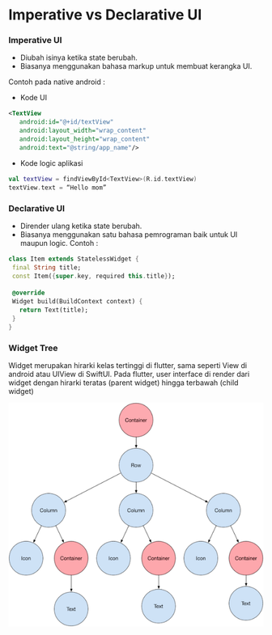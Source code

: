 # Imperative vs Declarative UI

### Imperative UI
- Diubah isinya ketika state berubah. 
- Biasanya menggunakan bahasa markup untuk membuat kerangka UI.

Contoh pada native android :
- Kode UI
```xml
<TextView
   android:id="@+id/textView"
   android:layout_width="wrap_content"
   android:layout_height="wrap_content"
   android:text="@string/app_name"/>

```
- Kode logic aplikasi
```kotlin
val textView = findViewById<TextView>(R.id.textView)
textView.text = “Hello mom”

```


### Declarative UI
- Dirender ulang ketika state berubah. 
- Biasanya menggunakan satu bahasa pemrograman baik untuk UI maupun logic.
Contoh :
```dart
class Item extends StatelessWidget {
 final String title;
 const Item({super.key, required this.title});

 @override
 Widget build(BuildContext context) {
   return Text(title);
 }
}

```

### Widget Tree

Widget merupakan hirarki kelas tertinggi di flutter, sama seperti View di android atau UIView di SwiftUI. Pada flutter, user interface di render dari widget dengan hirarki teratas (parent widget) hingga terbawah (child widget)

![image info](./images/widget-tree.png)
